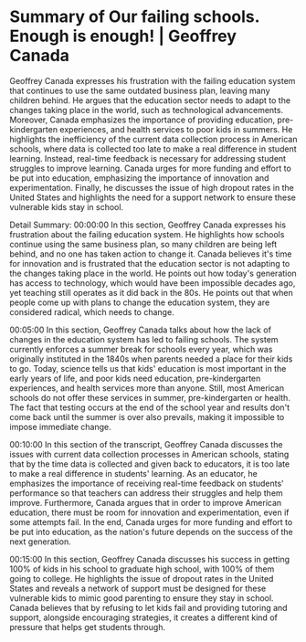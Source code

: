 # Summary of Our failing schools. Enough is enough! | Geoffrey Canada

Geoffrey Canada expresses his frustration with the failing education system that continues to use the same outdated business plan, leaving many children behind. He argues that the education sector needs to adapt to the changes taking place in the world, such as technological advancements. Moreover, Canada emphasizes the importance of providing education, pre-kindergarten experiences, and health services to poor kids in summers. He highlights the inefficiency of the current data collection process in American schools, where data is collected too late to make a real difference in student learning. Instead, real-time feedback is necessary for addressing student struggles to improve learning. Canada urges for more funding and effort to be put into education, emphasizing the importance of innovation and experimentation. Finally, he discusses the issue of high dropout rates in the United States and highlights the need for a support network to ensure these vulnerable kids stay in school.

Detail Summary: 
00:00:00
In this section, Geoffrey Canada expresses his frustration about the failing education system. He highlights how schools continue using the same business plan, so many children are being left behind, and no one has taken action to change it. Canada believes it's time for innovation and is frustrated that the education sector is not adapting to the changes taking place in the world. He points out how today's generation has access to technology, which would have been impossible decades ago, yet teaching still operates as it did back in the 80s. He points out that when people come up with plans to change the education system, they are considered radical, which needs to change.

00:05:00
In this section, Geoffrey Canada talks about how the lack of changes in the education system has led to failing schools. The system currently enforces a summer break for schools every year, which was originally instituted in the 1840s when parents needed a place for their kids to go. Today, science tells us that kids' education is most important in the early years of life, and poor kids need education, pre-kindergarten experiences, and health services more than anyone. Still, most American schools do not offer these services in summer, pre-kindergarten or health. The fact that testing occurs at the end of the school year and results don't come back until the summer is over also prevails, making it impossible to impose immediate change.

00:10:00
In this section of the transcript, Geoffrey Canada discusses the issues with current data collection processes in American schools, stating that by the time data is collected and given back to educators, it is too late to make a real difference in students' learning. As an educator, he emphasizes the importance of receiving real-time feedback on students' performance so that teachers can address their struggles and help them improve. Furthermore, Canada argues that in order to improve American education, there must be room for innovation and experimentation, even if some attempts fail. In the end, Canada urges for more funding and effort to be put into education, as the nation's future depends on the success of the next generation.

00:15:00
In this section, Geoffrey Canada discusses his success in getting 100% of kids in his school to graduate high school, with 100% of them going to college. He highlights the issue of dropout rates in the United States and reveals a network of support must be designed for these vulnerable kids to mimic good parenting to ensure they stay in school. Canada believes that by refusing to let kids fail and providing tutoring and support, alongside encouraging strategies, it creates a different kind of pressure that helps get students through.

